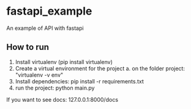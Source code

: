 # fastapi_example
An example of API with fastapi

## How to run
1. Install virtualenv (pip install virtualenv)
2. Create a virtual environment for the project
    a. on the folder project: "virtualenv -v env"
3. Install dependencies: pip install -r requirements.txt
4. run the project: python main.py

If you want to see docs: 127.0.0.1:8000/docs